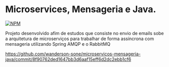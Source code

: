 # Microservices, Mensageria e Java.

[![NPM](https://img.shields.io/npm/l/react)](https://github.com/wanderson-sone/microservicos-mensageria-java/blob/main/LICENSE) 

Projeto desenvolvido afim de estudos que consiste no envio de emails sobe a arquitetura de microserviços para trabalhar de forma assíncrona com mensageria utilizando Spring AMQP e o RabbitMQ


https://github.com/wanderson-sone/microservicos-mensageria-java/commit/8f90762ded1647bb3d6aaf15eff6d2dc2ebb1cf6
